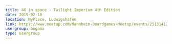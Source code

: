 ```yaml
---
title: 4X in space - Twilight Imperium 4th Edition
date: 2019-02-10
location: MyPlace, Ludwigshafen
link: https://www.meetup.com/Mannheim-Boardgames-Meetup/events/251314123/
usergroup: bogama
type: usergroup
---
```


